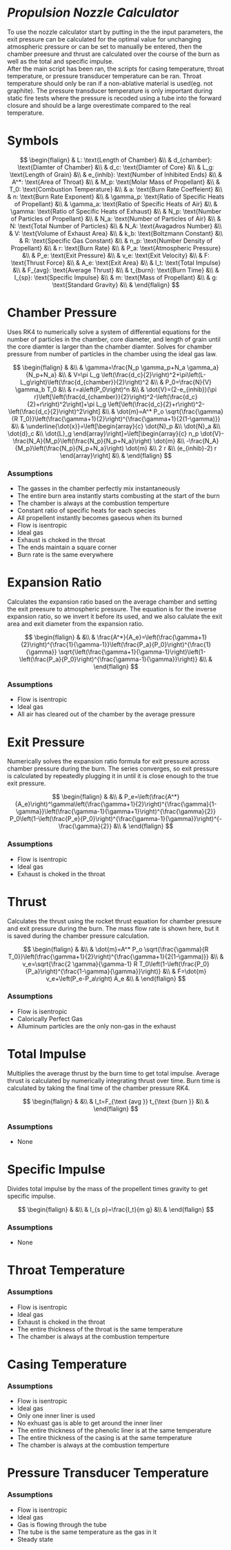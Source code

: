 # *Propulsion Nozzle Calculator*

To use the nozzle calculator start by putting in the the input parameters, the exit pressure can be calculated for the optimal value for unchanging atmospheric pressure or can be set to manually be entered, then the chamber preesure and thrust are calculated over the course of the burn as well as the total and specific impulse. <br />
After the main script has been ran, the scripts for casing temperature, throat temperature, or pressure transducer temperature can be ran. Throat temperature should only be ran if a non-ablative material is used(eg. not graphite). The pressure transducer temperature is only important during static fire tests where the pressure is recoded using a tube into the forward closure and should be a large overestimate compared to the real temperature.

# Symbols

$$
\begin{flalign}
& L: \text{Length of Chamber} &\\
& d_{chamber}: \text{Diamter of Chamber} &\\
& d_c: \text{Diamter of Core} &\\
& L_g: \text{Length of Grain} &\\
& e_{inhib}: \text{Number of Inhibited Ends} &\\
& A^*: \text{Area of Throat} &\\
& M_p: \text{Molar Mass of Propellant} &\\
& T_0: \text{Combustion Temperature} &\\
& a: \text{Burn Rate Coeffeient} &\\
& n: \text{Burn Rate Exponent} &\\
& \gamma_p: \text{Ratio of Specific Heats of Propellant} &\\
& \gamma_a: \text{Ratio of Specific Heats of Air} &\\
& \gamma: \text{Ratio of Specific Heats of Exhaust} &\\
& N_p: \text{Number of Particles of Propellant} &\\
& N_a: \text{Number of Particles of Air} &\\
& N: \text{Total Number of Particles} &\\
& N_A: \text{Avagadros Number} &\\
& V: \text{Volume of Exhaust Area} &\\
& k_b: \text{Boltzmann Constant} &\\
& R: \text{Specific Gas Constant} &\\
& n_p: \text{Number Density of Propellant} &\\
& r: \text{Burn Rate} &\\
& P_a: \text{Atmospheric Pressure} &\\
& P_e: \text{Exit Pressure} &\\
& v_e: \text{Exit Velocity} &\\
& F: \text{Thrust Force} &\\
& A_e: \text{Exit Area} &\\
& I_t: \text{Total Impulse} &\\
& F_{avg}: \text{Average Thrust} &\\
& t_{burn}: \text{Burn Time} &\\
& I_{sp}: \text{Specific Impulse} &\\
& m: \text{Mass of Propellant} &\\
& g: \text{Standard Gravity} &\\
& 
\end{flalign}
$$

# Chamber Pressure

Uses RK4 to numerically solve a system of differential equations for the number of particles in the chamber, core diameter, and length of grain until the core diamter is larger than the chamber diamter. Solves for chamber pressure from number of particles in the chamber using the ideal gas law.

$$
\begin{flalign}
& &\\
& \gamma=\frac{N_p \gamma_p+N_a \gamma_a}{N_p+N_a} &\\
& V=\pi L_g \left(\frac{d_c}{2}\right)^2+\pi\left(L-L_g\right)\left(\frac{d_{chamber}}{2}\right)^2 &\\
& P_0=\frac{N}{V} \gamma_b T_0 &\\
& r=a\left(P_0\right)^n &\\
& \dot{V}=(2-e_{inhib})(\pi r)\left[\left(\frac{d_{chamber}}{2}\right)^2-\left(\frac{d_c}{2}+r\right)^2\right]+\pi L_g \left[\left(\frac{d_c}{2}+r\right)^2-\left(\frac{d_c}{2}\right)^2\right] &\\
& \dot{m}=A^* P_o \sqrt{\frac{\gamma}{R T_0}}\left(\frac{\gamma+1}{2}\right)^{\frac{\gamma+1}{2(1-\gamma)}} &\\
& \underline{\dot{x}}=\left[\begin{array}{c}
\dot{N}_p &\\
\dot{N}_a &\\
\dot{d}_c &\\
\dot{L}_g
\end{array}\right]=\left[\begin{array}{c}
n_p \dot{V}-\frac{N_A}{M_p}\left(\frac{N_p}{N_p+N_a}\right) \dot{m} &\\
-\frac{N_A}{M_p}\left(\frac{N_p}{N_p+N_a}\right) \dot{m} &\\
2 r &\\
(e_{inhib}-2) r
\end{array}\right] &\\
&
\end{flalign}
$$

### Assumptions <br />
 - The gasses in the chamber perfectly mix instantaneously <br />
 - The entire burn area instantly starts combusting at the start of the burn <br />
 - The chamber is always at the combustion temperture <br />
 - Constant ratio of specific heats for each species <br />
 - All propellent instantly becomes gaseous when its burned <br />
 - Flow is isentropic <br />
 - Ideal gas <br />
 - Exhaust is choked in the throat <br />
 - The ends maintain a square corner <br />
 - Burn rate is the same everywhere <br />
	

# Expansion Ratio

Calculates the expansion ratio based on the average chamber and setting the exit preesure to atmospheric pressure. The equation is for the inverse expansion ratio, so we invert it before its used, and we also calulate the exit area and exit diameter from the expansion ratio.

$$
\begin{flalign}
& &\\
& \frac{A^*}{A_e}=\left(\frac{\gamma+1}{2}\right)^{\frac{1}{\gamma-1}}\left(\frac{P_a}{P_0}\right)^{\frac{1}{\gamma}} \sqrt{\left(\frac{\gamma+1}{\gamma-1}\right)\left(1-\left(\frac{P_a}{P_0}\right)^{\frac{\gamma-1}{\gamma}}\right)} &\\
&
\end{flalign}
$$

### Assumptions <br />
 - Flow is isentropic <br />
 - Ideal gas <br />
 - All air has cleared out of the chamber by the average pressure <br />


# Exit Pressure

Numerically solves the expansion ratio formula for exit pressure across chamber pressure during the burn. The series converges, so exit pressure is calculated by repeatedly plugging it in until it is close enough to the true exit pressure.

$$
\begin{flalign}
& &\\
& P_e=\left(\frac{A^*}{A_e}\right)^\gamma\left(\frac{\gamma+1}{2}\right)^{\frac{\gamma}{1-\gamma}}\left(\frac{\gamma-1}{\gamma+1}\right)^{\frac{\gamma}{2}} P_0\left(1-\left(\frac{P_e}{P_0}\right)^{\frac{\gamma-1}{\gamma}}\right)^{-\frac{\gamma}{2}} &\\
&
\end{flalign}
$$

### Assumptions <br />
 - Flow is isentropic <br />
 - Ideal gas <br />
 - Exhaust is choked in the throat <br />


# Thrust

Calculates the thrust using the rocket thrust equation for chamber pressure and exit pressure during the burn. The mass flow rate is shown here, but it is saved during the chamber pressure calculation.

$$
\begin{flalign}
& &\\
& \dot{m}=A^* P_o \sqrt{\frac{\gamma}{R T_0}}\left(\frac{\gamma+1}{2}\right)^{\frac{\gamma+1}{2(1-\gamma)}} &\\
& v_e=\sqrt{\frac{2 \gamma}{\gamma-1} R T_0\left(1-\left(\frac{P_0}{P_a}\right)^{\frac{1-\gamma}{\gamma}}\right)} &\\
& F=\dot{m} v_e+\left(P_e-P_a\right) A_e &\\
&
\end{flalign}
$$

### Assumptions <br />
 - Flow is isentropic <br />
 - Calorically Perfect Gas <br />
 - Alluminum particles are the only non-gas in the exhaust <br />


# Total Impulse

Multiplies the average thrust by the burn time to get total impulse. Average thrust is calculated by numerically integrating thrust over time. Burn time is calculated by taking the final time of the chamber pressure RK4. 

$$
\begin{flalign}
& &\\
& I_t=F_{\text {avg }} t_{\text {burn }} &\\
&
\end{flalign}
$$

### Assumptions <br />
 - None <br />


# Specific Impulse

Divides total impulse by the mass of the propellent times gravity to get specific impulse.

$$
\begin{flalign}
& &\\
& I_{s p}=\frac{I_t}{m g} &\\
&
\end{flalign}
$$

### Assumptions <br />
 - None <br />
	

# Throat Temperature

### Assumptions <br />
 - Flow is isentropic <br />
 - Ideal gas <br />
 - Exhaust is choked in the throat <br />
 - The entire thickness of the throat is the same temperature <br />
 - The chamber is always at the combustion temperture <br />
	
	
# Casing Temperature

### Assumptions <br />
 - Flow is isentropic <br />
 - Ideal gas <br />
 - Only one inner liner is used <br />
 - No exhuast gas is able to get around the inner liner  <br />
 - The entire thickness of the phenolic liner is at the same temperature  <br />
 - The entire thickness of the casing is at the same temperature  <br />
 - The chamber is always at the combustion temperture <br />
 
 
 # Pressure Transducer Temperature

### Assumptions <br />
 - Flow is isentropic <br />
 - Ideal gas <br />
 - Gas is flowing through the tube <br />
 - The tube is the same temperature as the gas in it <br />
 - Steady state <br />